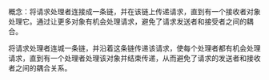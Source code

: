 概念：将请求处理者连接成一条链，并在该链上传递请求，直到有一个接收者对象处理它。通过让更多对象有机会处理请求，避免了请求发送者和接受者之间的耦合。



将请求处理者连城一条链，并沿着这条链传递该请求，使每个处理者都有机会处理请求，直到有一个处理者处理该对象并结束传递，从而避免了请求的发送者和接收者之间的耦合关系。



